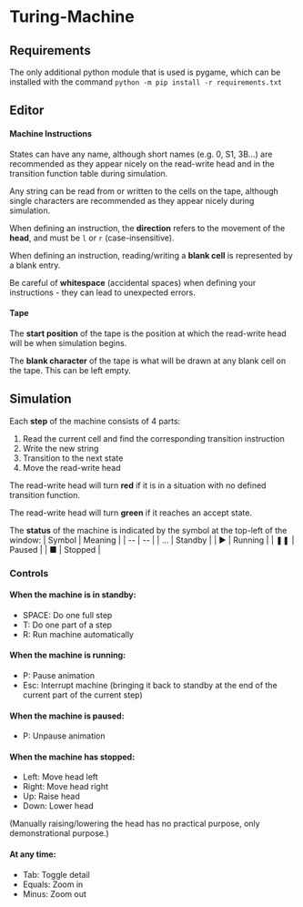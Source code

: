 # Turing-Machine

## Requirements
The only additional python module that is used is pygame, which can be installed with the command
`python -m pip install -r requirements.txt`

## Editor

#### Machine Instructions
States can have any name, although short names (e.g. 0, S1, 3B...) are recommended as they appear nicely on the read-write head and in the transition function table during simulation.

Any string can be read from or written to the cells on the tape, although single characters are recommended as they appear nicely during simulation.

When defining an instruction, the **direction** refers to the movement of the **head**, and must be `l` or `r` (case-insensitive).

When defining an instruction, reading/writing a **blank cell** is represented by a blank entry.

Be careful of **whitespace** (accidental spaces) when defining your instructions - they can lead to unexpected errors.

#### Tape
The **start position** of the tape is the position at which the read-write head will be when simulation begins.

The **blank character** of the tape is what will be drawn at any blank cell on the tape. This can be left empty.


## Simulation
Each **step** of the machine consists of 4 parts:
1. Read the current cell and find the corresponding transition instruction
2. Write the new string
3. Transition to the next state
4. Move the read-write head

The read-write head will turn **red** if it is in a situation with no defined transition function.

The read-write head will turn **green** if it reaches an accept state.

The **status** of the machine is indicated by the symbol at the top-left of the window:
| Symbol | Meaning |
| -- | -- |
| … | Standby |
| ► | Running |
| ❚❚ | Paused |
| ■ | Stopped |


### Controls

#### When the machine is in standby:
* SPACE:    Do one full step
* T:        Do one part of a step
* R:        Run machine automatically

#### When the machine is running:
* P:        Pause animation
* Esc:      Interrupt machine (bringing it back to standby at the end of the current part of the current step)

#### When the machine is paused:
* P:        Unpause animation

#### When the machine has stopped:
* Left:     Move head left
* Right:    Move head right
* Up:       Raise head
* Down:     Lower head

(Manually raising/lowering the head has no practical purpose, only demonstrational purpose.)

#### At any time:
* Tab:      Toggle detail
* Equals:   Zoom in
* Minus:    Zoom out
